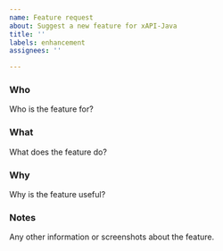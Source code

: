 ```yaml
---
name: Feature request
about: Suggest a new feature for xAPI-Java
title: ''
labels: enhancement
assignees: ''

---
```


### Who
Who is the feature for?

### What
What does the feature do?

### Why
Why is the feature useful?

### Notes
Any other information or screenshots about the feature.
